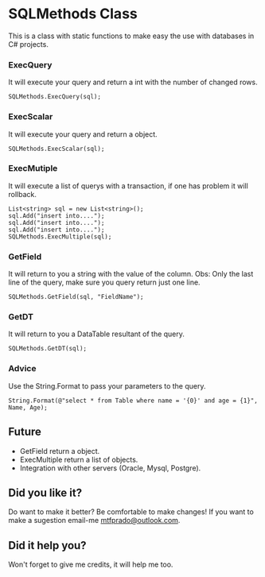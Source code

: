 # SQLMethods Class

This is a class with static functions to make easy the use with databases in C# projects.

### ExecQuery

It will execute your query and return a int with the number of changed rows.

```
SQLMethods.ExecQuery(sql);
```

### ExecScalar

It will execute your query and return a object.

```
SQLMethods.ExecScalar(sql);
```

### ExecMutiple

It will execute a list of querys with a transaction, if one has problem it will rollback.

```
List<string> sql = new List<string>();
sql.Add("insert into....");
sql.Add("insert into....");
sql.Add("insert into....");
SQLMethods.ExecMultiple(sql);
```

### GetField

It will return to you a string with the value of the column. 
Obs: Only the last line of the query, make sure you query return just one line. 

```
SQLMethods.GetField(sql, "FieldName");
```

### GetDT

It will return to you a DataTable resultant of the query.

```
SQLMethods.GetDT(sql);
```

### Advice

Use the String.Format to pass your parameters to the query.

```
String.Format(@"select * from Table where name = '{0}' and age = {1}", Name, Age);
```


## Future

* GetField return a object.
* ExecMultiple return a list of objects.
* Integration with other servers (Oracle, Mysql, Postgre).

## Did you like it?

Do want to make it better? Be comfortable to make changes!
If you want to make a sugestion email-me mtfprado@outlook.com.

## Did it help you?

Won't forget to give me credits, it will help me too.
